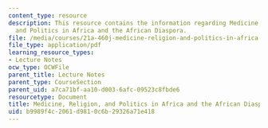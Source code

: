 ```yaml
---
content_type: resource
description: This resource contains the information regarding Medicine, Religion,
  and Politics in Africa and the African Diaspora.
file: /media/courses/21a-460j-medicine-religion-and-politics-in-africa-and-the-african-diaspora-spring-2005/b9989f4c2061d9810c6b29326a71e418_MIT21A_460JS05_2_8_05_460j.pdf
file_type: application/pdf
learning_resource_types:
- Lecture Notes
ocw_type: OCWFile
parent_title: Lecture Notes
parent_type: CourseSection
parent_uid: a7ca71bf-aa10-d003-6afc-09523c8fbde6
resourcetype: Document
title: Medicine, Religion, and Politics in Africa and the African Diaspora
uid: b9989f4c-2061-d981-0c6b-29326a71e418
---
```

